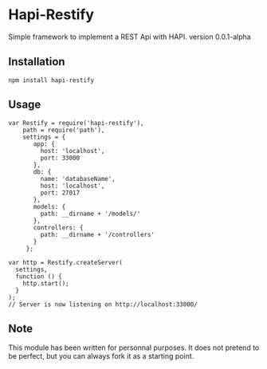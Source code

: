 Hapi-Restify
=================

Simple framework to implement a REST Api with HAPI.
version 0.0.1-alpha

## Installation
```
npm install hapi-restify
```

## Usage
```
var Restify = require('hapi-restify'),
    path = require('path'),
    settings = {
       app: {
         host: 'localhost',
         port: 33000
       },
       db: {
         name: 'databaseName',
         host: 'localhost',
         port: 27017
       },
       models: {
         path: __dirname + '/models/'
       },
       controllers: {
         path: __dirname + '/controllers'
       }
     };

var http = Restify.createServer(
  settings,
  function () {
    http.start();
  }
);
// Server is now listening on http://localhost:33000/
```

## Note
This module has been written for personnal purposes.
It does not pretend to be perfect, but you can always fork it as a starting point.